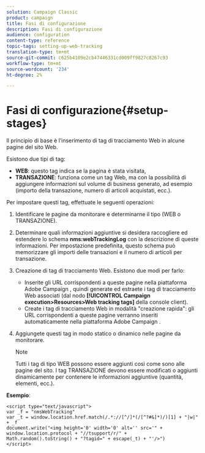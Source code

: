 ```yaml
---
solution: Campaign Classic
product: campaign
title: Fasi di configurazione
description: Fasi di configurazione
audience: configuration
content-type: reference
topic-tags: setting-up-web-tracking
translation-type: tm+mt
source-git-commit: c625b4109e2cb47446331cd009ff9827c8267c93
workflow-type: tm+mt
source-wordcount: '234'
ht-degree: 2%

---
```



# Fasi di configurazione{#setup-stages}

Il principio di base è l’inserimento di tag di tracciamento Web in alcune pagine del sito Web.

Esistono due tipi di tag:

* **WEB**: questo tag indica se la pagina è stata visitata,
* **TRANSAZIONE**: funziona come un tag Web, ma con la possibilità di aggiungere informazioni sul volume di business generato, ad esempio (importo della transazione, numero di articoli acquistati, ecc.).

Per impostare questi tag, effettuate le seguenti operazioni:

1. Identificare le pagine da monitorare e determinarne il tipo (WEB o TRANSAZIONE).
1. Determinare quali informazioni aggiuntive si desidera raccogliere ed estendere lo schema **nms:webTrackingLog** con la descrizione di queste informazioni. Per impostazione predefinita, questo schema può memorizzare gli importi delle transazioni e il numero di articoli per transazione.
1. Creazione di tag di tracciamento Web. Esistono due modi per farlo:

   * Inserite gli URL corrispondenti a queste pagine nella piattaforma Adobe Campaign , quindi generate ed estraete i tag di tracciamento Web associati (dal nodo **[!UICONTROL Campaign execution>Resources>Web tracking tags]** della console client).
   * Create i tag di tracciamento Web in modalità &quot;creazione rapida&quot;: gli URL corrispondenti a queste pagine verranno inseriti automaticamente nella piattaforma Adobe Campaign .

1. Aggiungete questi tag in modo statico o dinamico nelle pagine da monitorare.

   >[!NOTE]
   >
   >Tutti i tag di tipo WEB possono essere aggiunti così come sono alle pagine del sito. I tag TRANSAZIONE devono essere modificati o aggiunti dinamicamente per contenere le informazioni aggiuntive (quantità, elementi, ecc.).

**Esempio**:

```
<script type="text/javascript">
var _f = "nmsWebTracking"
var _t = window.location.href.match(/.*://[^/]*(/[^?#&]*)/)[1] + "|w|" + _f
document.write("<img height='0' width='0' alt='' src='" +
window.location.protocol + "//tsupport/r/" +
Math.random().toString() + "?tagid=" + escape(_t) + "'/>")
</script>
```

